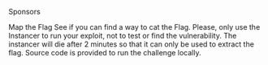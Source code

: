 Sponsors

Map the Flag
See if you can find a way to cat the Flag. Please, only use the Instancer to run your exploit, not to test or find the vulnerability. The instancer will die after 2 minutes so that it can only be used to extract the flag. Source code is provided to run the challenge locally.
